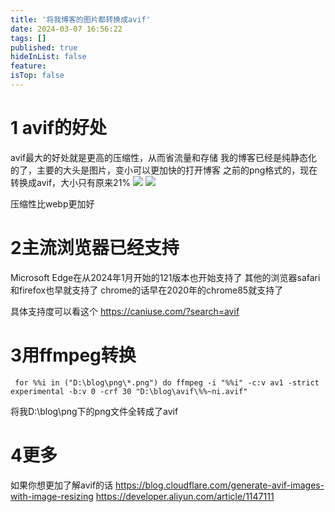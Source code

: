 ```yaml
---
title: '将我博客的图片都转换成avif'
date: 2024-03-07 16:56:22
tags: []
published: true
hideInList: false
feature: 
isTop: false
---
```

1 avif的好处
=================
avif最大的好处就是更高的压缩性，从而省流量和存储
我的博客已经是纯静态化的了，主要的大头是图片，变小可以更加快的打开博客
之前的png格式的，现在转换成avif，大小只有原来21%
![](https://s3.qklg.net/img/202403071657600.png)
![](https://s3.qklg.net/img/202403071657238.png)

压缩性比webp更加好

2主流浏览器已经支持
=================
Microsoft Edge在从2024年1月开始的121版本也开始支持了
其他的浏览器safari和firefox也早就支持了
chrome的话早在2020年的chrome85就支持了

具体支持度可以看这个
<https://caniuse.com/?search=avif>

3用ffmpeg转换
=================
```
 for %%i in ("D:\blog\png\*.png") do ffmpeg -i "%%i" -c:v av1 -strict experimental -b:v 0 -crf 30 "D:\blog\avif\%%~ni.avif"
```

将我D:\blog\png下的png文件全转成了avif

4更多
=================
如果你想更加了解avif的话
<https://blog.cloudflare.com/generate-avif-images-with-image-resizing>
<https://developer.aliyun.com/article/1147111>



